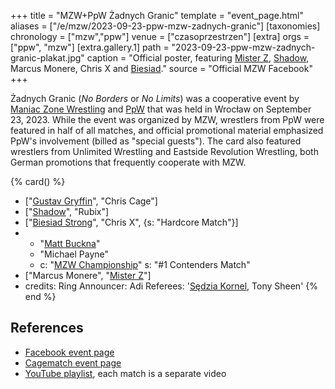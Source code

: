 +++
title = "MZW+PpW Żadnych Granic"
template = "event_page.html"
aliases = ["/e/mzw/2023-09-23-ppw-mzw-zadnych-granic"]
[taxonomies]
chronology = ["mzw","ppw"]
venue = ["czasoprzestrzen"]
[extra]
orgs = ["ppw", "mzw"]
[extra.gallery.1]
path = "2023-09-23-ppw-mzw-zadnych-granic-plakat.jpg"
caption = "Official poster, featuring [Mister Z](@/w/mister-z.md), [Shadow](@/w/shadow.md), Marcus Monere, Chris X and [Biesiad](@/w/biesiad.md)."
source = "Official MZW Facebook"
+++

Żadnych Granic (_No Borders_ or _No Limits_) was a cooperative event by [Maniac Zone Wrestling](@/o/mzw.md) and [PpW](@/o/ppw.md) that was held in Wrocław on September 23, 2023. While the event was organized by MZW, wrestlers from PpW were featured in half of all matches, and official promotional material emphasized PpW's involvement (billed as "special guests"). The card also featured wrestlers from Unlimited Wrestling and Eastside Revolution Wrestling, both German promotions that frequently cooperate with MZW.

{% card() %}
- ["[Gustav Gryffin](@/w/gustav-gryffin.md)", "Chris Cage"]
- ["[Shadow](@/w/shadow.md)", "Rubix"]
- ["[Biesiad Strong](@/w/biesiad.md)", "Chris X", {s: "Hardcore Match"}]
- - "[Matt Buckna](@/w/matt-buckna.md)"
  - "Michael Payne"
  - c: "[MZW Championship](@/c/mzw-championship.md)"
    s: "#1 Contenders Match"
- ["Marcus Monere", "[Mister Z](@/w/mister-z.md)"]
- credits:
    Ring Announcer: Adi
    Referees: '[Sędzia Kornel](@/w/sedzia-kornel.md), Tony Sheen'
{% end %}

## References

* [Facebook event page](https://www.facebook.com/events/1031532237862352)
* [Cagematch event page](https://www.cagematch.net/?id=1&nr=375104)
* [YouTube playlist](https://youtube.com/playlist?list=PL9jkhNR2Sx8ge-csZg10eYBYqmmANbvAK&si=SvGUMIDMmxBnxnjJ), each match is a separate video
